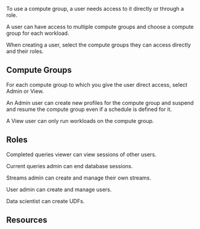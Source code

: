 
To use a compute group, a user needs access to it directly or through a role.

A user can have access to multiple compute groups and choose a compute group for each workload.

When creating a user, select the compute groups they can access directly and their roles.

## Compute Groups


For each compute group to which you give the user direct access, select Admin or View.

An Admin user can create new profiles for the compute group and suspend and resume the compute group even if a schedule is defined for it.

A View user can only run workloads on the compute group.

## Roles


Completed queries viewer can view sessions of other users.

Current queries admin can end database sessions.

Streams admin can create and manage their own streams.

User admin can create and manage users.

Data scientist can create UDFs.

## Resources


